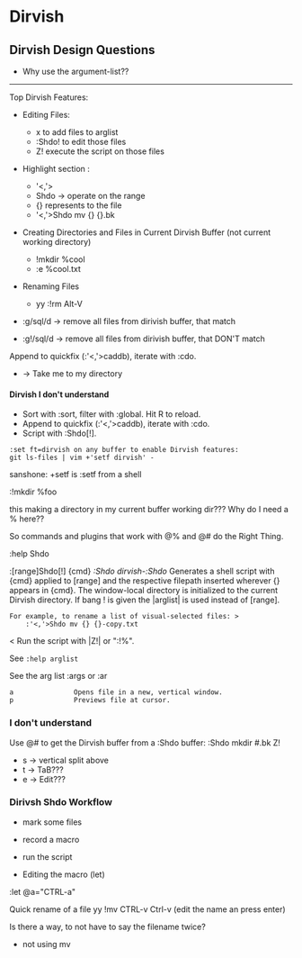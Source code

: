 # Dirvish

## Dirvish Design Questions

- Why use the argument-list??

---


Top Dirvish Features:

- Editing Files:
  - x to add files to arglist
  - :Shdo! to edit those files
  - Z! execute the script on those files

- Highlight section :
  - '<,'>
  - Shdo -> operate on the range
  - {} represents to the file
  - '<,'>Shdo mv {} {}.bk

- Creating Directories and Files in Current Dirvish Buffer (not current working directory)
  - !mkdir %cool
  - :e %cool.txt

- Renaming Files
  - yy
    :!rm Alt-V

- :g/sql/d -> remove all files from dirivish buffer, that match
- :g!/sql/d -> remove all files from dirivish buffer, that DON'T match

Append to quickfix (:'<,'>caddb), iterate with :cdo.

- -> Take me to my directory

#### Dirvish I don't understand

- Sort with :sort, filter with :global. Hit R to reload.
- Append to quickfix (:'<,'>caddb), iterate with :cdo.
- Script with :Shdo[!].

```
:set ft=dirvish on any buffer to enable Dirvish features:
git ls-files | vim +'setf dirvish' -
```
sanshone: +setf is :setf from a shell

:!mkdir %foo

this making a directory in my current buffer working dir???
Why do I need a % here??

So commands and plugins that work with @% and @# do the Right Thing.

:help Shdo

:[range]Shdo[!] {cmd}                               *:Shdo* *dirvish-:Shdo*
    Generates a shell script with {cmd} applied to [range] and the respective
    filepath inserted wherever {} appears in {cmd}. The window-local directory
    is initialized to the current Dirvish directory. If bang ! is given the
    |arglist| is used instead of [range].

    For example, to rename a list of visual-selected files: >
        :'<,'>Shdo mv {} {}-copy.txt

<    Run the script with |Z!| or ":!%".


See `:help arglist`

See the arg list
:args
or :ar

```
a               Opens file in a new, vertical window.
p               Previews file at cursor.
```

### I don't understand

Use @# to get the Dirvish buffer from a :Shdo buffer:
:Shdo
mkdir <C-R>#.bk
Z!


  - s -> vertical split above
  - t -> TaB???
  - e -> Edit???

### Dirivsh Shdo Workflow

- mark some files
- record a macro
- run the script

- Editing the macro (let)

:let @a="CTRL-a"

Quick rename of a file
yy !mv CTRL-v Ctrl-v (edit the name an press enter)

Is there a way, to not have to say the filename twice?
  - not using mv

